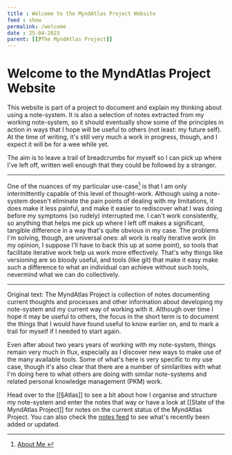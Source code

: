 ```yaml
---
title : Welcome to the MyndAtlas Project Website
feed : show
permalink: /welcome
date : 25-04-2023
parent: [[⁋The MyndAtlas Project]]
---
```

# Welcome to the MyndAtlas Project Website

This website is part of a project to document and explain my thinking about using a note-system. It is also a selection of notes extracted from my working note-system, so it should eventually show some of the principles in action in ways that I hope will be useful to others (not least: my future self). At the time of writing, it's still very much a work in progress, though, and I expect it will be for a wee while yet.

The aim is to leave a trail of breadcrumbs for myself so I can pick up where I've left off, written well enough that they could be followed by a stranger.


---
One of the nuances of my particular use-case[^1] is that I am only intermittently capable of this level of thought-work. Although using a note-system doesn't eliminate the pain points of dealing with my limitations, it does make it less painful, and make it easier to rediscover what I was doing before my symptoms (so rudely) interrupted me. I can't work consistently, so anything that helps me pick up where I left off makes a significant, tangible difference in a way that's quite obvious in my case. The problems I'm solving, though, are universal ones: all work is really iterative work (in my opinion, I suppose I'll have to back this up at some point), so tools that facilitate iterative work help us work more effectively. That's why things like versioning are so bloody useful, and tools (like git) that make it easy make such a difference to what an individual can achieve without such tools, nevermind what we can do collectively.

---
Original text:
The MyndAtlas Project is collection of notes documenting current thoughts and  processes and other information about developing my note-system and my current way of working with it. Although over time I hope it may be useful to others, the focus in the short term is to document the things that I would have found useful to know earlier on, and to mark a trail for myself if I needed to start again.

Even after about two years years of working with my note-system, things remain very much in flux, especially as I discover new ways to make use of the many available tools. Some of what's here is very specific to my use case, though it's also clear that there are a number of similarities with what I'm doing here to what others are doing with similar note-systems and related personal knowledge management (PKM) work.

Head over to the [[§Atlas]] to see a bit about how I organise and structure my note-system and enter the notes that way or have a look at [[State of the MyndAtlas Project]] for notes on the current status of the MyndAtlas Project. You can also check the <a href="{{'/notes' | relative_url}}">notes feed</a> to see what's recently been added or updated.

[^1]: <a href="../post/about-me"> About Me </a>